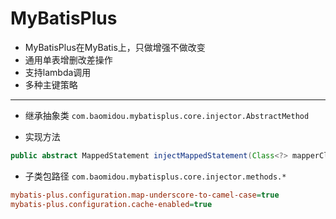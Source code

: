 # MyBatisPlus



- MyBatisPlus在MyBatis上，只做增强不做改变
- 通用单表增删改差操作
- 支持lambda调用
- 多种主键策略
---

- 继承抽象类
`com.baomidou.mybatisplus.core.injector.AbstractMethod`

- 实现方法
```java
public abstract MappedStatement injectMappedStatement(Class<?> mapperClass, Class<?> modelClass, TableInfo tableInfo);
```
- 子类包路径
`com.baomidou.mybatisplus.core.injector.methods.*`


```ini
mybatis-plus.configuration.map-underscore-to-camel-case=true
mybatis-plus.configuration.cache-enabled=true
```